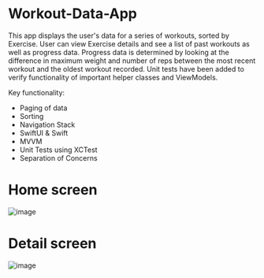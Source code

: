 # Workout-Data-App

This app displays the user's data for a series of workouts, sorted by Exercise. User can view Exercise details and see a list of past workouts as well as progress data. Progress data is determined by looking at the difference in maximum weight and number of reps between the most recent workout and the oldest workout recorded. Unit tests have been added to verify functionality of important helper classes and ViewModels.

Key functionality:
- Paging of data
- Sorting
- Navigation Stack
- SwiftUI & Swift
- MVVM
- Unit Tests using XCTest
- Separation of Concerns

# Home screen
![image](https://drive.google.com/uc?export=view&id=1nTBU7De6aEskIplf1PPArfIfpWTDmY1q)

# Detail screen 
![image](https://drive.google.com/uc?export=view&id=1drdc-reI9wCFymtDrRvLTTqG8C_PzdCh)

